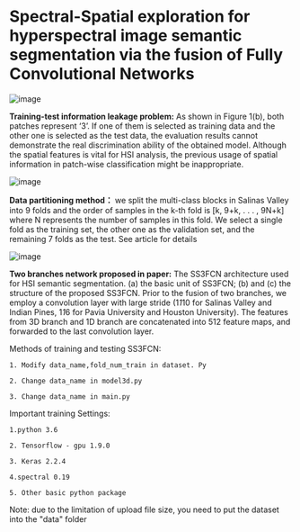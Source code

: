 Spectral-Spatial exploration for hyperspectral image semantic segmentation via the fusion of Fully Convolutional Networks
==== 

![image](https://github.com/leonzx7/SS3FCN/blob/master/img-storage/figoverlap.png)

**Training-test information leakage problem:**
	As shown in Figure 1(b), both patches represent ‘3’. If one of them is selected as training data and the other one is selected as the test data, the evaluation results cannot demonstrate the real discrimination ability of the obtained model. Although the spatial features is vital for HSI analysis, the previous usage of spatial information in patch-wise classification might be inappropriate.

![image](https://github.com/leonzx7/SS3FCN/blob/master/img-storage/fig2.png)

**Data partitioning method：**
	we split the multi-class blocks in Salinas Valley into 9 folds and the order of samples in the k-th fold is [k, 9+k, . . . , 9N+k] where N represents the number of samples in this fold. We select a single fold as the training set, the other one as the validation set, and the remaining 7 folds as the test. See article for details

![image](https://github.com/leonzx7/SS3FCN/blob/master/img-storage/fig5.png)

**Two branches network proposed in paper:**
	The SS3FCN architecture used for HSI semantic segmentation. (a) the basic unit of SS3FCN; (b) and (c) the structure
of the proposed SS3FCN. Prior to the fusion of two branches, we employ a convolution layer with large stride (1*1*10 for
Salinas Valley and Indian Pines, 1*1*6 for Pavia University and Houston University). The features from 3D branch and 1D
branch are concatenated into 512 feature maps, and forwarded to the last convolution layer.
	


Methods of training and testing SS3FCN:

	1. Modify data_name,fold_num_train in dataset. Py
	
	2. Change data_name in model3d.py
	
	3. Change data_name in main.py

Important training Settings:

	1.python 3.6
	
	2. Tensorflow - gpu 1.9.0
	
	3. Keras 2.2.4
	
	4.spectral 0.19
	
	5. Other basic python package
	
Note: due to the limitation of upload file size, you need to put the dataset into the "data" folder	
	
